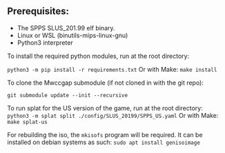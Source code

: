 ## Prerequisites:
- The SPPS SLUS_201.99 elf binary.
- Linux or WSL (binutils-mips-linux-gnu)
- Python3 interpreter

To install the required python modules, run at the root directory:

`python3 -m pip install -r requirements.txt`
Or with Make:
`make install`

To clone the Mwccgap submodule (if not cloned in with the git repo):

`git submodule update --init --recursive`

To run splat for the US version of the game, run at the root directory:
`python3 -m splat split ./config/SLUS_20199/SPPS_US.yaml`
Or with Make:
`make splat-us`

For rebuilding the iso, the `mkisofs` program will be required. It can be installed on debian systems as such:
`sudo apt install genisoimage`
